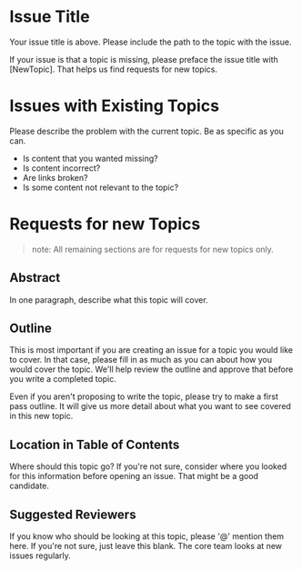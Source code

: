 Issue Title
===========

Your issue title is above. Please include the path to the
topic with the issue.

If your issue is that a topic is missing, please preface
the issue title with [NewTopic]. That helps us find requests
for new topics.

Issues with Existing Topics
===========================

Please describe the problem with the current topic. Be as
specific as you can. 

- Is content that you wanted missing?
- Is content incorrect?
- Are links broken?
- Is some content not relevant to the topic?

Requests for new Topics
=======================

> note: All remaining sections are for requests for new topics only. 


Abstract
--------

In one paragraph, describe what this topic will cover.

Outline
-------

This is most important if you are creating an issue
for a topic you would like to cover. In that case,
please fill in as much as you can about how you
would cover the topic. We'll help review the outline
and approve that before you write a completed topic.

Even if you aren't proposing to write the topic, please
try to make a first pass outline. It will give us more
detail about what you want to see covered in this new
topic.

Location in Table of Contents
-----------------------------

Where should this topic go? If you're not sure, consider
where you looked for this information before opening an
issue. That might be a good candidate.

Suggested Reviewers
-------------------

If you know who should be looking at this topic, please
'@' mention them here. If you're not sure, just leave
this blank. The core team looks at new issues regularly.
